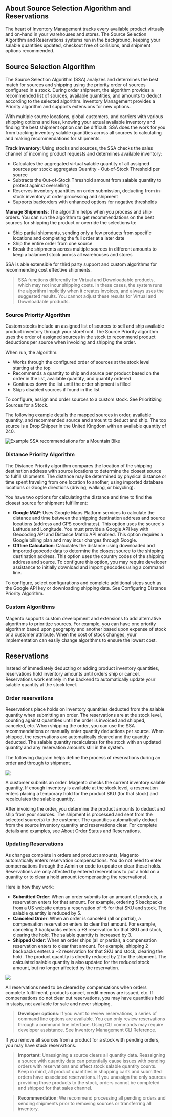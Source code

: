 About Source Selection Algorithm and Reservations
--

The heart of Inventory Management tracks every available product virtually and on-hand in your warehouses and stores. The Source Selection Algorithm and Reservations systems run in the background, keeping your salable quantities updated, checkout free of collisions, and shipment options recommended.

## Source Selection Algorithm

The Source Selection Algorithm (SSA) analyzes and determines the best match for sources and shipping using the priority order of sources configured in a stock. During order shipment, the algorithm provides a recommended list of sources, available quantities, and amounts to deduct according to the selected algorithm. Inventory Management provides a Priority algorithm and supports extensions for new options.

With multiple source locations, global customers, and carriers with various shipping options and fees, knowing your actual available inventory and finding the best shipment option can be difficult. SSA does the work for you from tracking inventory salable quantities across all sources to calculating and making recommendations for shipments.

**Track Inventory**: Using stocks and sources, the SSA checks the sales channel of incoming product requests and determines available inventory:

* Calculates the aggregated virtual salable quantity of all assigned sources per stock: aggregates Quantity - Out-of-Stock Threshold per source
* Subtracts the Out-of-Stock Threshold amount from salable quantity to protect against overselling
* Reserves inventory quantities on order submission, deducting from in-stock inventory at order processing and shipment
* Supports backorders with enhanced options for negative thresholds

**Manage Shipments**: The algorithm helps when you process and ship orders. You can run the algorithm to get recommendations on the best sources for shipping the product or override the selections to:

* Ship partial shipments, sending only a few products from specific locations and completing the full order at a later date
* Ship the entire order from one source
* Break the shipments across multiple sources in different amounts to keep a balanced stock across all warehouses and stores

SSA is able extensible for third party support and custom algorithms for recommending cost effective shipments.

> SSA functions differently for Virtual and Downloadable products, which may not incur shipping costs. In these cases, the system runs the algorithm implicitly when it creates invoices, and always uses the suggested results. You cannot adjust these results for Virtual and Downloadable products.

### Source Priority Algorithm

Custom stocks include an assigned list of sources to sell and ship available product inventory through your storefront. The Source Priority algorithm uses the order of assigned sources in the stock to recommend product deductions per source when invoicing and shipping the order.

When run, the algorithm:

* Works through the configured order of sources at the stock level starting at the top
* Recommends a quantity to ship and source per product based on the order in the list, available quantity, and quantity ordered
* Continues down the list until the order shipment is filled
* Skips disabled sources if found in the list

To configure, assign and order sources to a custom stock. See Prioritizing Sources for a Stock.

The following example details the mapped sources in order, available quantity, and recommended source and amount to deduct and ship. The top source is a Drop Shipper in the United Kingdom with an available quantity of 240.

![Example SSA recommendations for a Mountain Bike](https://docs.magento.com/m2/ce/user_guide/Resources/Images/inventory/inventory-diagram-ssa-sources.png)

### Distance Priority Algorithm

The Distance Priority algorithm compares the location of the shipping destination address with source locations to determine the closest source to fulfill shipments. The distance may be determined by physical distance or time spent traveling from one location to another, using imported database locations or Google directions (driving, walking, or bicycling).

You have two options for calculating the distance and time to find the closest source for shipment fulfillment:

* **Google MAP**: Uses Google Maps Platform services to calculate the distance and time between the shipping destination address and source locations (address and GPS coordinates). This option uses the source's Latitude and Longitude. You must provide a Google API key with Geocoding API and Distance Matrix API enabled. This option requires a Google billing plan and may incur charges through Google.
* **Offline Calculation**: Calculates the distance using downloaded and imported geocode data to determine the closest source to the shipping destination address. This option uses the country codes of the shipping address and source. To configure this option, you may require developer assistance to initially download and import geocodes using a command line.

To configure, select configurations and complete additional steps such as the Google API key or downloading shipping data. See Configuring Distance Priority Algorithm.

### Custom Algorithms

Magento supports custom development and extensions to add alternative algorithms to prioritize sources. For example, you can have one priority algorithm based upon geography and another based upon expense of stock or a customer attribute. When the cost of stock changes, your implementation can easily change algorithms to ensure the lowest cost.

## Reservations

Instead of immediately deducting or adding product inventory quantities, reservations hold inventory amounts until orders ship or cancel. Reservations work entirely in the backend to automatically update your salable quantity at the stock level.

### Order reservations

Reservations place holds on inventory quantities deducted from the salable quantity when submitting an order. The reservations are at the stock level, counting against quantities until the order is invoiced and shipped, canceled, etc. When shipping the order, you can use the SSA recommendations or manually enter quantity deductions per source. When shipped, the reservations are automatically cleared and the quantity deducted. The salable quantity recalculates for the stock with an updated quantity and any reservation amounts still in the system.

The following diagram helps define the process of reservations during an order and through to shipment.

![](https://docs.magento.com/m2/ce/user_guide/Resources/Images/inventory/inventory-diagram-qty.png)

A customer submits an order. Magento checks the current inventory salable quantity. If enough inventory is available at the stock level, a reservation enters placing a temporary hold for the product SKU (for that stock) and recalculates the salable quantity.

After invoicing the order, you determine the product amounts to deduct and ship from your sources. The shipment is processed and sent from the selected source(s) to the customer. The quantities automatically deduct from the source inventory quantity and reservations clear. For complete details and examples, see About Order Status and Reservations.

### Updating Reservations

As changes complete in orders and product amounts, Magento automatically enters reservation compensations. You do not need to enter compensations through the Admin or code to update or clear these holds. Reservations are only affected by entered reservations to put a hold on a quantity or to clear a hold amount (compensating the reservations).

Here is how they work:

* **Submitted Order**: When an order submits for an amount of products, a reservation enters for that amount. For example, ordering 5 backpacks from a US website enters a reservation of -5 for that SKU and stock. The salable quantity is reduced by 5.
* **Canceled Order**: When an order is canceled (all or partial), a compensation reservation enters to clear that amount. For example, canceling 3 backpacks enters a +3 reservation for that SKU and stock, clearing the hold. The salable quantity is increased by 3.
* **Shipped Order**: When an order ships (all or partial), a compensation reservation enters to clear that amount. For example, shipping 2 backpacks enters a +2 reservation for that SKU and stock, clearing the hold. The product quantity is directly reduced by 2 for the shipment. The calculated salable quantity is also updated for the reduced stock amount, but no longer affected by the reservation.

![](https://docs.magento.com/m2/ce/user_guide/Resources/Images/inventory/inventory-diagram-reservation.png)

All reservations need to be cleared by compensations when orders complete fulfillment, products cancel, credit memos are issued, etc. If compensations do not clear out reservations, you may have quantities held in stasis, not available for sale and never shipping.

> **Developer options**: If you want to review reservations, a series of command line options are available. You can only review reservations through a command line interface. Using CLI commands may require developer assistance. See Inventory Management CLI Reference.

If you remove all sources from a product for a stock with pending orders, you may have stuck reservations.

> **Important**: Unassigning a source clears all quantity data. Reassigning a source with quantity data can potentially cause issues with pending orders with reservations and affect stock salable quantity counts. Keep in mind, all product quantities in shopping carts and submitted orders have associated reservations. If you unassign the only sources providing those products to the stock, orders cannot be completed and shipped for that sales channel.

> **Recommendation**: We recommend processing all pending orders and sending shipments prior to removing sources or transferring all inventory.